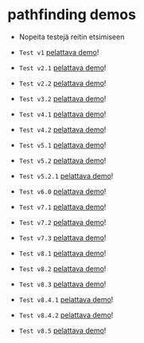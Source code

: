 # pathfinding demos

- Nopeita testejä reitin etsimiseen

- `Test v1` [pelattava demo](https://kassu11.github.io/pathfinding-demos/test-1%20aloituksesta-maaliin-ilman-esteitä/)!
- `Test v2.1` [pelattava demo](https://kassu11.github.io/pathfinding-demos/test-2-v1%20cool%20bug/)!
- `Test v2.2` [pelattava demo](https://kassu11.github.io/pathfinding-demos/test-2-v2%20generoi-numero-grid-jota-seuraa/)!
- `Test v3.2` [pelattava demo](https://kassu11.github.io/pathfinding-demos/test-3%20generoi%20seiniä%20jota%20välttää/)!
- `Test v4.1` [pelattava demo](https://kassu11.github.io/pathfinding-demos/test-4-v1%20optimoitu%20pathfinding/)!
- `Test v4.2` [pelattava demo](https://kassu11.github.io/pathfinding-demos/test-4-v2%20nopeus%20testi%20v4%20ja%20v3%20välillä)!
- `Test v5.1` [pelattava demo](https://kassu11.github.io/pathfinding-demos/test-5-v1%20paikasta%20a%20paikkaan%20b%20optimoitu)!
- `Test v5.2` [pelattava demo](https://kassu11.github.io/pathfinding-demos/test-5-v2%20loopilla%20ja%20numero%20gridin%20generointi%20animoidaan)!
- `Test v5.2.1` [pelattava demo](https://kassu11.github.io/pathfinding-demos/test-5-v2%20loopilla)!
- `Test v6.0` [pelattava demo](https://kassu11.github.io/pathfinding-demos/test-6%20heatmap%20lopettaa%20kun%20loppu%20löytyy)!
- `Test v7.1` [pelattava demo](https://kassu11.github.io/pathfinding-demos/test-7-v1%20liikkuu%20maalia%20kohti%20(ei%20optimoitu))!
- `Test v7.2` [pelattava demo](https://kassu11.github.io/pathfinding-demos/test-7-v2%20epic%20bugi)!
- `Test v7.3` [pelattava demo](https://kassu11.github.io/pathfinding-demos/test-7-v3%20epic%20bugi%20fix)!
- `Test v8.1` [pelattava demo](https://kassu11.github.io/pathfinding-demos/test-8-v1%20toimii%20mutta%20ei%20ota%20lyhyintä%20mahollista%20reittii)!
- `Test v8.2` [pelattava demo](https://kassu11.github.io/pathfinding-demos/test-8-v2%205v1)!
- `Test v8.3` [pelattava demo](https://kassu11.github.io/pathfinding-demos/test-8-v3%207-v1)!
- `Test v8.4.1` [pelattava demo](https://kassu11.github.io/pathfinding-demos/test-8-v4%20func%20test)!
- `Test v8.4.2` [pelattava demo](https://kassu11.github.io/pathfinding-demos/test-8-v4)!
- `Test v8.5` [pelattava demo](https://kassu11.github.io/pathfinding-demos/test-8-v5%20speedtest)!
